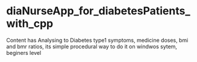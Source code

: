 # diaNurseApp_for_diabetesPatients_with_cpp
 Content has Analysing to Diabetes type1 symptoms, medicine doses, bmi and bmr ratios, its simple procedural way to do it on windwos sytem, beginers level

